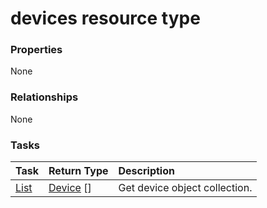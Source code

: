 # devices resource type



### Properties
None

### Relationships
None


### Tasks

| Task		   | Return Type	|Description|
|:---------------|:--------|:----------|
|[List](../api/device_list.md) | [Device](device.md) [] |Get device object collection. |

<!-- uuid: fc82551c-53c4-428f-9993-f5c585754fd8
2015-10-15 03:41:18 UTC -->
<!-- {
  "type": "#page.annotation",
  "description": "devices resource",
  "keywords": "",
  "section": "documentation",
  "tocPath": ""
}-->